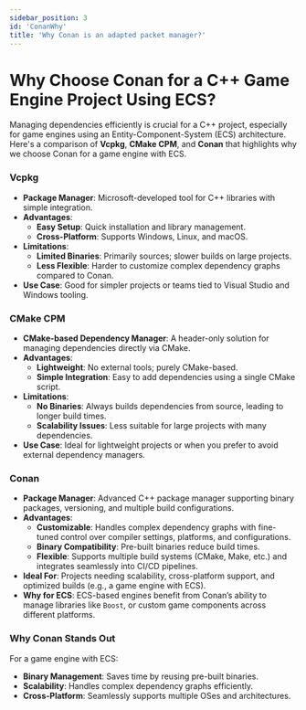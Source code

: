 ```yaml
---
sidebar_position: 3
id: 'ConanWhy'
title: 'Why Conan is an adapted packet manager?'
---
```


# Why Choose Conan for a C++ Game Engine Project Using ECS?

Managing dependencies efficiently is crucial for a C++ project, especially for game engines using an Entity-Component-System (ECS) architecture. Here's a comparison of **Vcpkg**, **CMake CPM**, and **Conan** that highlights why we choose Conan for a game engine with ECS.

### Vcpkg
- **Package Manager**: Microsoft-developed tool for C++ libraries with simple integration.
- **Advantages**:
  - **Easy Setup**: Quick installation and library management.
  - **Cross-Platform**: Supports Windows, Linux, and macOS.
- **Limitations**:
  - **Limited Binaries**: Primarily sources; slower builds on large projects.
  - **Less Flexible**: Harder to customize complex dependency graphs compared to Conan.
- **Use Case**: Good for simpler projects or teams tied to Visual Studio and Windows tooling.

### CMake CPM
- **CMake-based Dependency Manager**: A header-only solution for managing dependencies directly via CMake.
- **Advantages**:
  - **Lightweight**: No external tools; purely CMake-based.
  - **Simple Integration**: Easy to add dependencies using a single CMake script.
- **Limitations**:
  - **No Binaries**: Always builds dependencies from source, leading to longer build times.
  - **Scalability Issues**: Less suitable for large projects with many dependencies.
- **Use Case**: Ideal for lightweight projects or when you prefer to avoid external dependency managers.

### Conan
- **Package Manager**: Advanced C++ package manager supporting binary packages, versioning, and multiple build configurations.
- **Advantages**:
  - **Customizable**: Handles complex dependency graphs with fine-tuned control over compiler settings, platforms, and configurations.
  - **Binary Compatibility**: Pre-built binaries reduce build times.
  - **Flexible**: Supports multiple build systems (CMake, Make, etc.) and integrates seamlessly into CI/CD pipelines.
- **Ideal For**: Projects needing scalability, cross-platform support, and optimized builds (e.g., a game engine with ECS).
- **Why for ECS**: ECS-based engines benefit from Conan’s ability to manage libraries like `Boost`, or custom game components across different platforms.

### Why Conan Stands Out
For a game engine with ECS:
- **Binary Management**: Saves time by reusing pre-built binaries.
- **Scalability**: Handles complex dependency graphs efficiently.
- **Cross-Platform**: Seamlessly supports multiple OSes and architectures.
